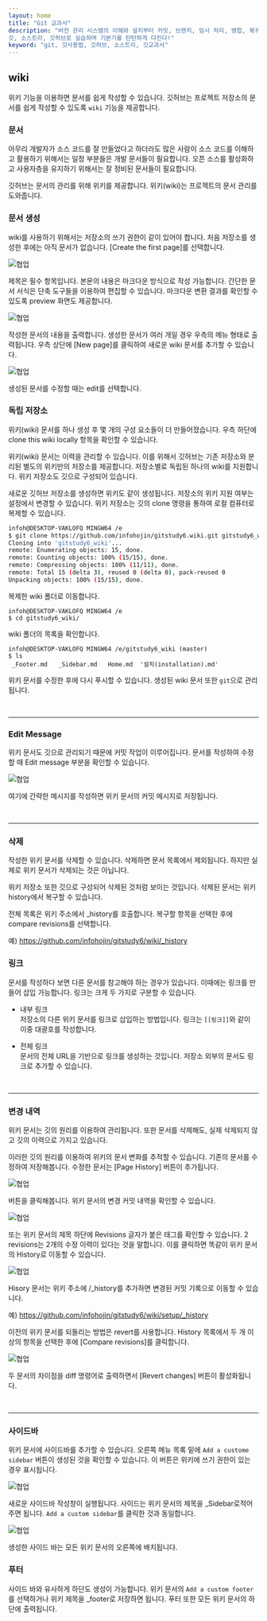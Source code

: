 ```yaml
---
layout: home
title: "Git 교과서"
description: "버전 관리 시스템의 이해와 설치부터 커밋, 브랜치, 임시 처리, 병합, 복귀, 서브모듈, 태그까지
깃, 소스트리, 깃허브로 실습하며 기본기를 탄탄하게 다진다!"
keyword: "git, 깃사용법, 깃허브, 소스트리, 깃교과서"
---
```


## wiki
위키 기능을 이용하면 문서를 쉽게 작성할 수 있습니다. 깃허브는 프로젝트 저장소의 문서를 쉽게 작성할 수 있도록 `wiki` 기능을 제공합니다.  

### 문서
아무리 개발자가 소스 코드를 잘 만들었다고 하더라도 많은 사람이 소스 코드를 이해하고 활용하기 위해서는 일정 부분들은 개발 문서들이 필요합니다. 오픈 소스를 활성화하고 사용자층을 유지하기 위해서는 잘 정비된 문서들이 필요합니다.  

깃허브는 문서의 관리를 위해 위키를 제공합니다. 위키(wiki)는 프로젝트의 문서 관리를 도와줍니다.  

### 문서 생성
wiki를 사용하기 위해서는 저장소의 쓰기 권한이 같이 있어야 합니다. 처음 저장소를 생성한 후에는 아직 문서가 없습니다. [Create the first page]를 선택합니다.  

![협업](./img/wiki_01.png)  

제목은 필수 항목입니다. 본문의 내용은 마크다운 방식으로 작성 가능합니다. 간단한 문서 서식은 단축 도구들을 이용하여 편집할 수 있습니다. 마크다운 변환 결과를 확인할 수 있도록 preview 화면도 제공합니다.  

![협업](./img/wiki_02.png) 
 
작성한 문서의 내용을 출력합니다. 생성한 문서가 여러 개일 경우 우측의 메뉴 형태로 출력됩니다. 우측 상단에 [New page]를 클릭하여 새로운 wiki 문서를 추가할 수 있습니다.  

![협업](./img/wiki_03.png)  

생성된 문서를 수정할 때는 edit를 선택합니다.  

### 독립 저장소
위키(wiki) 문서를 하나 생성 후 몇 개의 구성 요소들이 더 만들어졌습니다. 우측 하단에 clone this wiki locally 항목을 확인할 수 있습니다.  

위키(wiki) 문서는 이력을 관리할 수 있습니다. 이를 위해서 깃허브는 기존 저장소와 분리된 별도의 위키만의 저장소를 제공합니다. 저장소별로 독립된 하나의 wiki를 지원합니다. 위키 저장소도 깃으로 구성되어 있습니다.  

새로운 깃허브 저장소를 생성하면 위키도 같이 생성됩니다. 저장소의 위키 지원 여부는 설정에서 변경할 수 있습니다. 위키 저장소는 깃의 clone 명령을 통하여 로컬 컴퓨터로 복제할 수 있습니다.  

```bash
infoh@DESKTOP-VAKLOFQ MINGW64 /e
$ git clone https://github.com/infohojin/gitstudy6.wiki.git gitstudy6_wiki
Cloning into 'gitstudy6_wiki'...
remote: Enumerating objects: 15, done.
remote: Counting objects: 100% (15/15), done.
remote: Compressing objects: 100% (11/11), done.
remote: Total 15 (delta 3), reused 0 (delta 0), pack-reused 0
Unpacking objects: 100% (15/15), done.
```

복제한 wiki 폴더로 이동합니다.  

```
infoh@DESKTOP-VAKLOFQ MINGW64 /e
$ cd gitstudy6_wiki/
```

wiki 폴더의 목록을 확인합니다.  

```
infoh@DESKTOP-VAKLOFQ MINGW64 /e/gitstudy6_wiki (master)
$ ls
 _Footer.md   _Sidebar.md   Home.md  '설치(installation).md'
```

위키 문서를 수정한 후에 다시 푸시할 수 있습니다. 
생성된 wiki 문서 또한 `git`으로 관리됩니다.  

<br>
<hr>

### Edit Message
위키 문서도 깃으로 관리되기 때문에 커밋 작업이 이루어집니다. 문서를 작성하여 수정할 때 Edit message 부분을 확인할 수 있습니다.  

![협업](./img/wiki_04.png) 

여기에 간략한 메시지를 작성하면 위키 문서의 커밋 메시지로 저장됩니다.  

<br>
<hr>

### 삭제
작성한 위키 문서를 삭제할 수 있습니다. 삭제하면 문서 목록에서 제외됩니다. 하지만 실제로 위키 문서가 삭제되는 것은 아닙니다.  

위키 저장소 또한 깃으로 구성되어 삭제된 것처럼 보이는 것입니다. 삭제된 문서는 위키 history에서 복구할 수 있습니다.  

전체 목록은 위키 주소에서 _history를 호출합니다. 복구할 항목을 선택한 후에 compare revisions를 선택합니다.  

예) https://github.com/infohojin/gitstudy6/wiki/_history

### 링크
문서를 작성하다 보면 다른 문서를 참고해야 하는 경우가 있습니다. 이때에는 링크를 만들어 삽입 가능합니다. 링크는 크게 두 가지로 구분할 수 있습니다.  

* 내부 링크  
저장소의 다른 위키 문서를 링크로 삽입하는 방법입니다. 링크는 `[[링크]]`와 같이 이중 대괄호를 작성합니다.  

* 전체 링크  
문서의 전체 URL을 기반으로 링크를 생성하는 것입니다. 저장소 외부의 문서도 링크로 추가할 수 있습니다.  

<br>
<hr>

### 변경 내역
위키 문서는 깃의 원리를 이용하여 관리됩니다. 또한 문서를 삭제해도, 실제 삭제되지 않고 깃의 이력으로 가지고 있습니다.  

이러한 깃의 원리를 이용하여 위키의 문서 변화를 추적할 수 있습니다. 기존의 문서를 수정하여 저장해봅니다. 수정한 문서는 [Page History] 버튼이 추가됩니다.  

![협업](./img/wiki_05.png) 

버튼을 클릭해봅니다. 위키 문서의 변경 커밋 내역을 확인할 수 있습니다.  

![협업](./img/wiki_06.png) 

또는 위키 문서의 제목 하단에 Revisions 글자가 붙은 태그를 확인할 수 있습니다. 2 revisions는 2개의 수정 이력이 있다는 것을 말합니다. 이를 클릭하면 똑같이 위키 문서의 History로 이동할 수 있습니다.  

![협업](./img/wiki_07.png) 

Hisory 문서는 위키 주소에 /_history를 추가하면 변경된 커밋 기록으로 이동할 수 있습니다.  

예) https://github.com/infohojin/gitstudy6/wiki/setup/_history

이전의 위키 문서를 되돌리는 방법은 revert를 사용합니다. History 목록에서 두 개 이상의 항목을 선택한 후에 [Compare revisions]를 클릭합니다.  

![협업](./img/wiki_08.png) 

두 문서의 차이점을 diff 명령어로 출력하면서 [Revert changes] 버튼이 활성화됩니다.  

<br>
<hr>

### 사이드바
위키 문서에 사이드바를 추가할 수 있습니다. 
오른쪽 메뉴 목록 밑에 `Add a custome sidebar` 버튼이 생성된 것을 확인할 수 있습니다. 이 버튼은 위키에 쓰기 권한이 있는 경우 표시됩니다.  

![협업](./img/wiki_09.png) 

새로운 사이드바 작성창이 실행됩니다. 사이드는 위키 문서의 제목을 _Sidebar로적어주면 됩니다. 
`Add a custom sidebar`를 클릭한 것과 동일합니다.  

![협업](./img/wiki_10.png)

생성한 사이드 바는 모든 위키 문서의 오른쪽에 배치됩니다.  

### 푸터
사이드 바와 유사하게 하단도 생성이 가능합니다. 위키 문서의 `Add a custom footer`를 선택하거나 위키 제목을 _footer로 저장하면 됩니다. 
푸터 또한 모든 위키 문서의 하단에 출력됩니다.  

<br><br><br>
